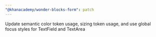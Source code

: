 ```yaml
---
"@khanacademy/wonder-blocks-form": patch
---
```


Update semantic color token usage, sizing token usage, and use global focus styles for TextField and TextArea
